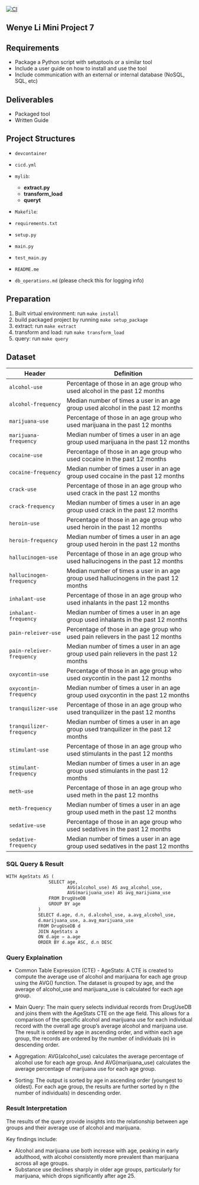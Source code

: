 [![CI](https://github.com/nogibjj/Wenye_Li_Mini_Project_7/actions/workflows/cicd.yml/badge.svg)](https://github.com/nogibjj/Wenye_Li_Mini_Project_7/actions/workflows/cicd.yml)

## Wenye Li Mini Project 7

## Requirements

- Package a Python script with setuptools or a similar tool
- Include a user guide on how to install and use the tool
- Include communication with an external or internal database (NoSQL, SQL, etc)

## Deliverables

- Packaged tool
- Written Guide

## Project Structures

- `devcontainer`

- `cicd.yml`

- `mylib`:

  - **extract.py**
  - **transform_load**
  - **queryt**

- `Makefile`:

- `requirements.txt`

- `setup.py`

- `main.py`

- `test_main.py`

- `README.me`

- `db_operations.md` (please check this for logging info)

## Preparation

1. Built virtual environment: run `make install`
2. build packaged project by running `make setup_package`
3. extract: run `make extract`
4. transform and load: run `make transform_load`
5. query: run `make query`

## Dataset

| Header                    | Definition                                                                              |
| ------------------------- | --------------------------------------------------------------------------------------- |
| `alcohol-use`             | Percentage of those in an age group who used alcohol in the past 12 months              |
| `alcohol-frequency`       | Median number of times a user in an age group used alcohol in the past 12 months        |
| `marijuana-use`           | Percentage of those in an age group who used marijuana in the past 12 months            |
| `marijuana-frequency`     | Median number of times a user in an age group used marijuana in the past 12 months      |
| `cocaine-use`             | Percentage of those in an age group who used cocaine in the past 12 months              |
| `cocaine-frequency`       | Median number of times a user in an age group used cocaine in the past 12 months        |
| `crack-use`               | Percentage of those in an age group who used crack in the past 12 months                |
| `crack-frequency`         | Median number of times a user in an age group used crack in the past 12 months          |
| `heroin-use`              | Percentage of those in an age group who used heroin in the past 12 months               |
| `heroin-frequency`        | Median number of times a user in an age group used heroin in the past 12 months         |
| `hallucinogen-use`        | Percentage of those in an age group who used hallucinogens in the past 12 months        |
| `hallucinogen-frequency`  | Median number of times a user in an age group used hallucinogens in the past 12 months  |
| `inhalant-use`            | Percentage of those in an age group who used inhalants in the past 12 months            |
| `inhalant-frequency`      | Median number of times a user in an age group used inhalants in the past 12 months      |
| `pain-releiver-use`       | Percentage of those in an age group who used pain relievers in the past 12 months       |
| `pain-releiver-frequency` | Median number of times a user in an age group used pain relievers in the past 12 months |
| `oxycontin-use`           | Percentage of those in an age group who used oxycontin in the past 12 months            |
| `oxycontin-frequency`     | Median number of times a user in an age group used oxycontin in the past 12 months      |
| `tranquilizer-use`        | Percentage of those in an age group who used tranquilizer in the past 12 months         |
| `tranquilizer-frequency`  | Median number of times a user in an age group used tranquilizer in the past 12 months   |
| `stimulant-use`           | Percentage of those in an age group who used stimulants in the past 12 months           |
| `stimulant-frequency`     | Median number of times a user in an age group used stimulants in the past 12 months     |
| `meth-use`                | Percentage of those in an age group who used meth in the past 12 months                 |
| `meth-frequency`          | Median number of times a user in an age group used meth in the past 12 months           |
| `sedative-use`            | Percentage of those in an age group who used sedatives in the past 12 months            |
| `sedative-frequency`      | Median number of times a user in an age group used sedatives in the past 12 months      |

### SQL Query & Result

```python
WITH AgeStats AS (
                SELECT age,
                       AVG(alcohol_use) AS avg_alcohol_use,
                       AVG(marijuana_use) AS avg_marijuana_use
                FROM DrugUseDB
                GROUP BY age
            )
            SELECT d.age, d.n, d.alcohol_use, a.avg_alcohol_use,
            d.marijuana_use, a.avg_marijuana_use
            FROM DrugUseDB d
            JOIN AgeStats a
            ON d.age = a.age
            ORDER BY d.age ASC, d.n DESC
```

### Query Explaination

- Common Table Expression (CTE) - AgeStats: A CTE is created to compute the average use of alcohol and marijuana for each age group using the AVG() function. The dataset is grouped by age, and the average of alcohol_use and marijuana_use is calculated for each age group.

- Main Query: The main query selects individual records from DrugUseDB and joins them with the AgeStats CTE on the age field. This allows for a comparison of the specific alcohol and marijuana use for each individual record with the overall age group’s average alcohol and marijuana use. The result is ordered by age in ascending order, and within each age group, the records are ordered by the number of individuals (n) in descending order.

- Aggregation: AVG(alcohol_use) calculates the average percentage of alcohol use for each age group. And AVG(marijuana_use) calculates the average percentage of marijuana use for each age group.

- Sorting: The output is sorted by age in ascending order (youngest to oldest). For each age group, the results are further sorted by n (the number of individuals) in descending order.

### Result Interpretation

The results of the query provide insights into the relationship between age groups and their average use of alcohol and marijuana.

Key findings include:

- Alcohol and marijuana use both increase with age, peaking in early adulthood, with alcohol consistently more prevalent than marijuana across all age groups.
- Substance use declines sharply in older age groups, particularly for marijuana, which drops significantly after age 25.
